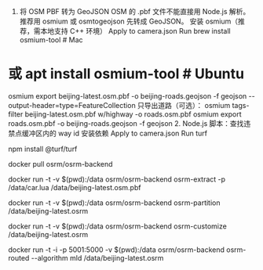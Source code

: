 1. 将 OSM PBF 转为 GeoJSON
OSM 的 .pbf 文件不能直接用 Node.js 解析。推荐用 osmium 或 osmtogeojson 先转成 GeoJSON。
安装 osmium（推荐，需本地支持 C++ 环境）
Apply to camera.json
Run
brew install osmium-tool  # Mac
# 或 apt install osmium-tool  # Ubuntu
osmium export beijing-latest.osm.pbf -o beijing-roads.geojson -f geojson --output-header=type=FeatureCollection
只导出道路（可选）：
osmium tags-filter beijing-latest.osm.pbf w/highway -o roads.osm.pbf
osmium export roads.osm.pbf -o beijing-roads.geojson -f geojson 
2. Node.js 脚本：查找违禁点缓冲区内的 way id
安装依赖
Apply to camera.json
Run
turf

npm install @turf/turf


   docker pull osrm/osrm-backend

   docker run -t -v $(pwd):/data osrm/osrm-backend osrm-extract -p /data/car.lua /data/beijing-latest.osm.pbf

   docker run -t -v $(pwd):/data osrm/osrm-backend osrm-partition /data/beijing-latest.osrm

   docker run -t -v $(pwd):/data osrm/osrm-backend osrm-customize /data/beijing-latest.osrm

   docker run -t -i -p 5001:5000 -v $(pwd):/data osrm/osrm-backend osrm-routed --algorithm mld /data/beijing-latest.osrm
